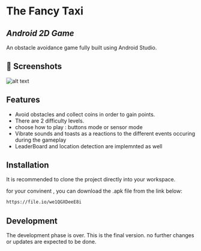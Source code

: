# The Fancy Taxi
## _Android 2D Game_

An obstacle avoidance game fully built using Android Studio.

 ## 📸 Screenshots

![alt text](https://github.com/TheGoldenPlatypus/The_Fancy_Taxi/blob/master/screenshots.png?raw=true)

 

## Features

- Avoid obstacles and collect coins in order to gain points.
- There are 2 difficulty levels.
- choose how to play : buttons mode or sensor mode
- Vibrate sounds and toasts as a reactions to the different events occuring during the gameplay 
 - LeaderBoard and location detection are implemnted as well 

## Installation

It is recommended to clone the project directly into your workspace.

for your convinent , you can download the .apk file from the link below:


```sh
https://file.io/we1QGXDeeE8i
```




## Development

The development phase is over. This is the final version.
no further changes or updates are expected to be done.

